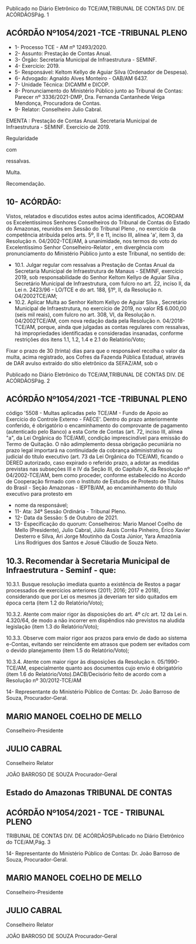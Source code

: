 Publicado  no  Diário  Eletrônico do TCE/AM,TRIBUNAL DE CONTAS DIV. DE ACÓRDÃOSPág. 1

## ACÓRDÃO Nº1054/2021 -TCE -TRIBUNAL PLENO

- 1- Processo TCE - AM nº 12493/2020.
- 2- Assunto: Prestação de Contas Anual.
- 3- Órgão: Secretaria Municipal de Infraestrutura - SEMINF.
- 4- Exercício: 2019.
- 5- Responsável: Keltom Kellyo de Aguiar Silva (Ordenador de Despesa).
- 6- Advogado: Agnaldo Alves Monteiro - OAB/AM 6437.
- 7- Unidade Técnica: DICAMM e DICOP.
- 8- Pronunciamento  do  Ministério  Público  junto  ao  Tribunal  de  Contas: Parecer  nº 3336/2021-DMP, Dra. Fernanda Cantanhede Veiga Mendonça, Procuradora de Contas.
- 9- Relator: Conselheiro Julio Cabral.

EMENTA : Prestação  de  Contas  Anual.  Secretaria Municipal de Infraestrutura - SEMINF. Exercício de 2019.

Regularidade

com

ressalvas.

Multa.

Recomendação.

## 10-  ACÓRDÃO:

Vistos, relatados e discutidos estes autos acima identificados, ACORDAM os Excelentíssimos Senhores Conselheiros do Tribunal de Contas do Estado do Amazonas, reunidos em Sessão do Tribunal Pleno , no exercício da competência atribuída pelos arts. 5º, II e 11, inciso III, alínea 'a', item 3, da Resolução n. 04/2002-TCE/AM, à unanimidade, nos termos do voto do Excelentíssimo Senhor Conselheiro-Relator , em divergência com pronunciamento do Ministério Público junto a este Tribunal, no sentido de:

- 10.1. Julgar regular com  ressalvas a Prestação de Contas Anual da Secretaria  Municipal  de  Infraestrutura  de  Manaus  -  SEMINF,  exercício 2019, sob responsabilidade do Senhor Keltom Kellyo de Aguiar Silva , Secretário Municipal de Infraestrutura, com fulcro no art. 22, inciso II, da Lei n. 2423/96 - LO/TCE e do art. 188, §1º, II, da Resolução n. 04/2002TCE/AM;
- 10.2.  Aplicar  Multa ao  Senhor Keltom  Kellyo  de  Aguiar  Silva ,  Secretário Municipal de Infraestrutura, no exercício de 2019, no valor R$ 6.000,00 (seis  mil  reais),   com  fulcro  no  art.  308,  VI,  da  Resolução  n.  04/2002TCE/AM,  com  nova  redação  dada  pela  Resolução  n.  04/2018-TCE/AM, porque,  ainda  que  julgadas  as  contas  regulares  com  ressalvas,  há impropriedades identificadas e consideradas insanadas, conforme restrições dos itens 1.1, 1.2, 1.4 e 2.1 do Relatório/Voto;

Fixar o prazo de 30 (trinta) dias para que o responsável recolha o valor da  multa,  acima  registrado,  aos  Cofres  da  Fazenda  Pública  Estadual, através de DAR avulso extraído do sítio eletrônico da SEFAZ/AM, sob o

Publicado  no  Diário  Eletrônico do TCE/AM,TRIBUNAL DE CONTAS DIV. DE ACÓRDÃOSPág. 2

## ACÓRDÃO Nº1054/2021 -TCE -TRIBUNAL PLENO

código  '5508  -  Multas  aplicadas  pelo  TCE/AM  -  Fundo  de  Apoio  ao Exercício do Controle Externo - FAECE'. Dentro do prazo anteriormente conferido, é obrigatório o encaminhamento do comprovante de pagamento  (autenticado  pelo  Banco)  a  esta  Corte  de  Contas  (art.  72, inciso III, alínea "a", da Lei Orgânica do TCE/AM), condição imprescindível para emissão do Termo de Quitação. O não adimplemento dessa obrigação pecuniária no prazo legal importará na continuidade da cobrança  administrativa  ou  judicial  do  título  executivo  (art.  73  da  Lei Orgânica  do  TCE/AM),  ficando  o  DERED  autorizado,  caso  expirado  o referido prazo, a adotar as medidas previstas nas subseções III e IV da Seção III,  do  Capítulo  X,  da  Resolução  nº  04/2002-TCE/AM,  bem como proceder, conforme estabelecido no Acordo de Cooperação firmado com o Instituto de Estudos de Protesto de Títulos do Brasil - Seção Amazonas -  IEPTB/AM,  ao  encaminhamento  do  título  executivo  para  protesto  em

- nome da responsável;
- 11-  Ata: 34ª Sessão Ordinária - Tribunal Pleno.
- 12-  Data da Sessão: 5 de Outubro de 2021.
- 13-  Especificação do quorum: Conselheiros: Mario Manoel Coelho de Mello (Presidente), Julio Cabral, Júlio Assis Corrêa Pinheiro, Érico Xavier Desterro e Silva, Ari  Jorge  Moutinho  da  Costa  Júnior,  Yara  Amazônia  Lins  Rodrigues  dos  Santos  e Josué Cláudio de Souza Neto.

## 10.3. Recomendar à Secretaria Municipal de Infraestrutura - Seminf - que:

10.3.1. Busque resolução imediata quanto a existência de Restos a pagar  processados  de  exercícios  anteriores  (2011;  2016; 2017  e  2018),  considerando  que  por  Lei  os  mesmos  já deveriam  ter  sido  quitados  em  época  certa  (item  1.2  do Relatório/Voto);

10.3.2. Atente com maior rigor às disposições do art. 4º c/c art. 12 da Lei n.  4.320/64,  de modo a não incorrer em dispêndios não previstos na aludida legislação (item 1.3 do Relatório/Voto);

10.3.3. Observe com maior rigor aos prazos para envio de dado ao sistema e-Contas, evitando ser reincidente em atrasos que podem ser evitados com o devido planejamento (item 1.5 do Relatório/Voto);

10.3.4. Atente  com  maior  rigor  às  disposições  da  Resolução  n. 05/1990-TCE/AM,  especialmente  quanto  aos  documentos cujo envio é obrigatório (item 1.6 do Relatório/Voto).DACB/Decisório feito de acordo com a Resolução nº 30/2012-TCE/AM

14-  Representante  do  Ministério  Público  de  Contas: Dr. João  Barroso  de  Souza, Procurador-Geral.

## MARIO MANOEL COELHO DE MELLO

Conselheiro-Presidente

## JULIO CABRAL

Conselheiro Relator

JOÃO BARROSO DE SOUZA Procurador-Geral

## Estado do Amazonas TRIBUNAL DE CONTAS

## ACÓRDÃO Nº1054/2021 - TCE - TRIBUNAL PLENO

TRIBUNAL DE CONTAS DIV. DE ACÓRDÃOSPublicado  no  Diário  Eletrônico do TCE/AM,Pág. 3

14-  Representante  do  Ministério  Público  de  Contas: Dr. João  Barroso  de  Souza, Procurador-Geral.

## MARIO MANOEL COELHO DE MELLO

Conselheiro-Presidente

## JULIO CABRAL

Conselheiro Relator

JOÃO BARROSO DE SOUZA Procurador-Geral